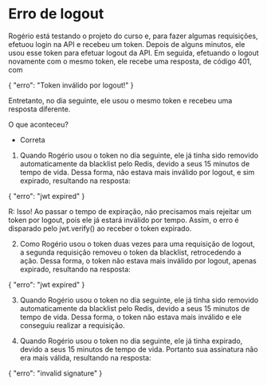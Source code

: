 # Erro de logout

Rogério está testando o projeto do curso e, para fazer algumas requisições, efetuou login na API e recebeu um token. Depois de alguns minutos, ele usou esse token para efetuar logout da API. Em seguida, efetuando o logout novamente com o mesmo token, ele recebe uma resposta, de código 401, com

{
    "erro": "Token inválido por logout!"
} 

Entretanto, no dia seguinte, ele usou o mesmo token e recebeu uma resposta diferente.

O que aconteceu?

* Correta
1. Quando Rogério usou o token no dia seguinte, ele já tinha sido removido automaticamente da blacklist pelo Redis, devido a seus 15 minutos de tempo de vida. Dessa forma, não estava mais inválido por logout, e sim expirado, resultando na resposta:

{ 
    "erro": "jwt expired"
}

R: Isso! Ao passar o tempo de expiração, não precisamos mais rejeitar um token por logout, pois ele já estará inválido por tempo. Assim, o erro é disparado pelo jwt.verify() ao receber o token expirado.

2. Como Rogério usou o token duas vezes para uma requisição de logout, a segunda requisição removeu o token da blacklist, retrocedendo a ação. Dessa forma, o token não estava mais inválido por logout, apenas expirado, resultando na resposta:

{ 
    "erro": "jwt expired"
} 

3. Quando Rogério usou o token no dia seguinte, ele já tinha sido removido automaticamente da blacklist pelo Redis, devido a seus 15 minutos de tempo de vida. Dessa forma, o token não estava mais inválido e ele conseguiu realizar a requisição.


4. Quando Rogério usou o token no dia seguinte, ele já tinha expirado, devido a seus 15 minutos de tempo de vida. Portanto sua assinatura não era mais válida, resultando na resposta:

{ 
    "erro": "invalid signature"
}
